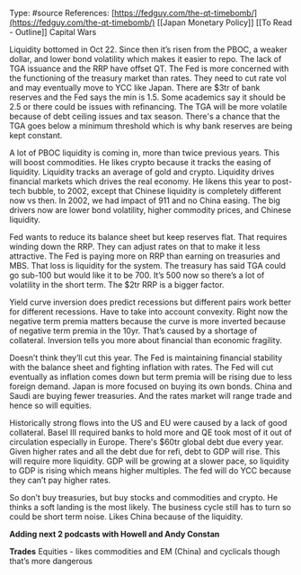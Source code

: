 Type: #source 
References:
[https://fedguy.com/the-qt-timebomb/](https://fedguy.com/the-qt-timebomb/)
[[Japan Monetary Policy]]
[[To Read - Outline]]
Capital Wars

Liquidity bottomed in Oct 22. Since then it’s risen from the PBOC, a weaker dollar, and lower bond volatility which makes it easier to repo. The lack of TGA issuance and the RRP have offset QT. The Fed is more concerned with the functioning of the treasury market than rates. They need to cut rate vol and may eventually move to YCC like Japan. There are $3tr of bank reserves and the Fed says the min is 1.5. Some academics say it should be 2.5 or there could be issues with refinancing. The TGA will be more volatile because of debt ceiling issues and tax season. There's a chance that the TGA goes below a minimum threshold which is why bank reserves are being kept constant. 

A lot of PBOC liquidity is coming in, more than twice previous years. This will boost commodities. He likes crypto because it tracks the easing of liquidity. Liquidity tracks an average of gold and crypto. Liquidity drives financial markets which drives the real economy. He likens this year to post-tech bubble, to 2002, except that Chinese liquidity is completely different now vs then. In 2002, we had impact of 911 and no China easing. The big drivers now are lower bond volatility, higher commodity prices, and Chinese liquidity. 

Fed wants to reduce its balance sheet but keep reserves flat. That requires winding down the RRP. 
They can adjust rates on that to make it less attractive. The Fed is paying more on RRP than earning on treasuries and MBS. That loss is liquidity for the system. The treasury has said TGA could go sub-100 but would like it to be 700. It’s 500 now so there’s a lot of volatility in the short term. The $2tr RRP is a bigger factor.  

Yield curve inversion does predict recessions but different pairs work better for different recessions. Have to take into account convexity. Right now the negative term premia matters because the curve is more inverted because of negative term premia in the 10yr. That’s caused by a shortage of collateral. Inversion tells you more about financial than economic fragility.  

Doesn’t think they’ll cut this year. The Fed is maintaining financial stability with the balance sheet and fighting inflation with rates. The Fed will cut eventually as inflation comes down but term premia will be rising due to less foreign demand. Japan is more focused on buying its own bonds. 
China and Saudi are buying fewer treasuries. And the rates market will range trade and hence so will equities.   

Historically strong flows into the US and EU were caused by a lack of good collateral. Basel III required banks to hold more and QE took most of it out of circulation especially in Europe. There's 
$60tr global debt due every year. Given higher rates and all the debt due for refi, debt to GDP will rise. This will require more liquidity. GDP will be growing at a slower pace, so liquidity to GDP is rising which means higher multiples. The fed will do YCC because they can’t pay higher rates.

So don’t buy treasuries, but buy stocks and commodities and crypto. He thinks a soft landing is the most likely. The business cycle still has to turn so could be short term noise. Likes China because of the liquidity. 

**Adding next 2 podcasts with Howell and Andy Constan**




**Trades**
Equities - likes commodities and EM (China) and cyclicals though that’s more dangerous